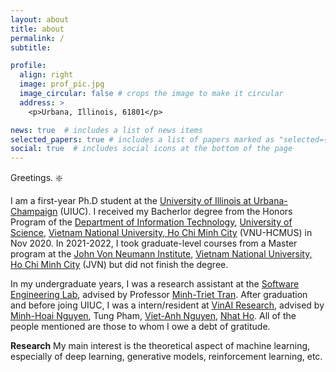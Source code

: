 ```yaml
---
layout: about
title: about
permalink: /
subtitle:

profile:
  align: right
  image: prof_pic.jpg
  image_circular: false # crops the image to make it circular
  address: >
    <p>Urbana, Illinois, 61801</p>

news: true  # includes a list of news items
selected_papers: true # includes a list of papers marked as "selected={true}"
social: true  # includes social icons at the bottom of the page
---
```


Greetings. :sparkle:

I am a first-year Ph.D student at the [University of Illinois at Urbana-Champaign](https://illinois.edu/) (UIUC). I received my Bacherlor degree from the Honors Program of the [Department of Information Technology](https://www.fit.hcmus.edu.vn/vn/), [University of Science](https://hcmus.edu.vn/), [Vietnam National University, Ho Chi Minh City](https://vnuhcm.edu.vn/) (VNU-HCMUS) in Nov 2020. In 2021-2022, I took graduate-level courses from a Master program at the [John Von Neumann Institute](http://www.jvn.edu.vn/), [Vietnam National University, Ho Chi Minh City](https://vnuhcm.edu.vn/) (JVN) but did not finish the degree.

In my undergraduate years, I was a research assistant at the [Software Engineering Lab](https://www.selab.hcmus.edu.vn/), advised by Professor [Minh-Triet Tran](https://www.fit.hcmus.edu.vn/~tmtriet/). After graduation and before joing UIUC, I was a intern/resident at [VinAI Research](https://www.vinai.io/), advised by [Minh-Hoai Nguyen](https://www3.cs.stonybrook.edu/~minhhoai/), Tung Pham, [Viet-Anh Nguyen](http://www.vietanhnguyen.net/), [Nhat Ho](nhatptnk8912.github.io). All of the people mentioned are those to whom I owe a debt of gratitude.

**Research** My main interest is the theoretical aspect of machine learning, especially of deep learning, generative models, reinforcement learning, etc.

